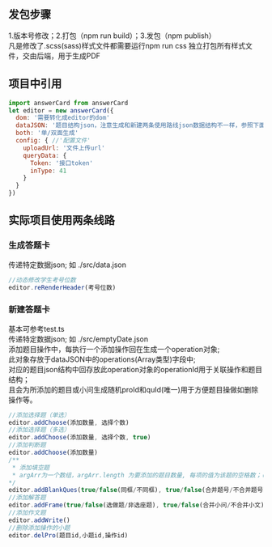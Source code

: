 ## 发包步骤 
1.版本号修改；2.打包（npm run build）；3.发包（npm publish）<br/>
凡是修改了.scss(sass)样式文件都需要运行npm run css 独立打包所有样式文件，交由后端，用于生成PDF
## 项目中引用  
```javascript
import answerCard from answerCard
let editor = new answerCard({
  dom: '需要转化成editor的dom'
  dataJSON: '题目结构json，注意生成和新建两条使用路线json数据结构不一样，参照下面文档'
  both: '单/双面生成'
  config: { //'配置文件'
    uploadUrl: '文件上传url'
    queryData: {
      Token: '接口token'
      inType: 41
    }
  }
})
```
## 实际项目使用两条线路
### 生成答题卡
传递特定数据json; 如 ./src/data.json
```javascript
//动态修改学生考号位数
editor.reRenderHeader(考号位数)
```
### 新建答题卡
基本可参考test.ts<br/>
传递特定数据json; 如 ./src/emptyDate.json<br/>
添加题目操作中，每执行一个添加操作回在生成一个operation对象;<br/>
此对象存放于dataJSON中的operations(Array类型)字段中;<br/>
对应的题目json结构中回存放此operation对象的operationId用于关联操作和题目结构；<br/>
且会为所添加的题目或小问生成随机proId和quId(唯一)用于方便题目操做如删除操作等。<br/>
```javascript
//添加选择题（单选）
editor.addChoose(添加数量, 选择个数)
//添加选择题（多选）
editor.addChoose(添加数量, 选择个数, true)
//添加判断题
editor.addChoose(添加数量)
/**
 * 添加填空题
 * argArr为一个数组，argArr.length 为要添加的题目数量, 每项的值为该题的空格数；（如：[1，2]表示添加两题，第一题一个空格，第二题两个空格）
*/
editor.addBlankQues(true/false(同框/不同框), true/false(合并题号/不合并题号), argArr)
//添加解答题
editor.addFrame(true/false(选做题/非选座题), true/false(合并小问/不合并小文), true/false(同框/不同框), 添加数量)
//添加作文题
editor.addWrite()
//删除添加操作的小题
editor.delPro(题目id,小题id,操作id)
```
